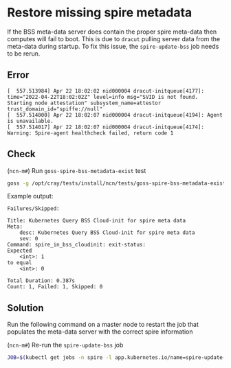 # Restore missing spire metadata

If the BSS meta-data server does contain the proper spire meta-data then
computes will fail to boot. This is due to `dracut` pulling server data from the
meta-data during startup. To fix this issue, the `spire-update-bss` job needs
to be rerun.

## Error

```text
[  557.513984] Apr 22 18:02:02 nid000004 dracut-initqueue[4177]: time="2022-04-22T18:02:02Z" level=info msg="SVID is not found. Starting node attestation" subsystem_name=attestor trust_domain_id="spiffe://null"
[  557.514000] Apr 22 18:02:07 nid000004 dracut-initqueue[4194]: Agent is unavailable.
[  557.514017] Apr 22 18:02:07 nid000004 dracut-initqueue[4174]: Warning: Spire-agent healthcheck failed, return code 1
```

## Check

(`ncn-m#`) Run `goss-spire-bss-metadata-exist` test

```bash
goss -g /opt/cray/tests/install/ncn/tests/goss-spire-bss-metadata-exist.yaml v
```

Example output:

```text
Failures/Skipped:

Title: Kubernetes Query BSS Cloud-init for spire meta data
Meta:
    desc: Kubernetes Query BSS Cloud-init for spire meta data
    sev: 0
Command: spire_in_bss_cloudinit: exit-status:
Expected
    <int>: 1
to equal
    <int>: 0

Total Duration: 0.387s
Count: 1, Failed: 1, Skipped: 0
```

## Solution

Run the following command on a master node to restart the job that populates
the meta-data server with the correct spire information

(`ncn-m#`) Re-run the `spire-update-bss` job

```bash
JOB=$(kubectl get jobs -n spire -l app.kubernetes.io/name=spire-update-bss --no-headers -oname |sort -u | tail -n1); kubectl get -n spire $JOB -o json  | jq 'del(.spec.selector,.spec.template.metadata.labels)' | kubectl replace --force -f -
```
